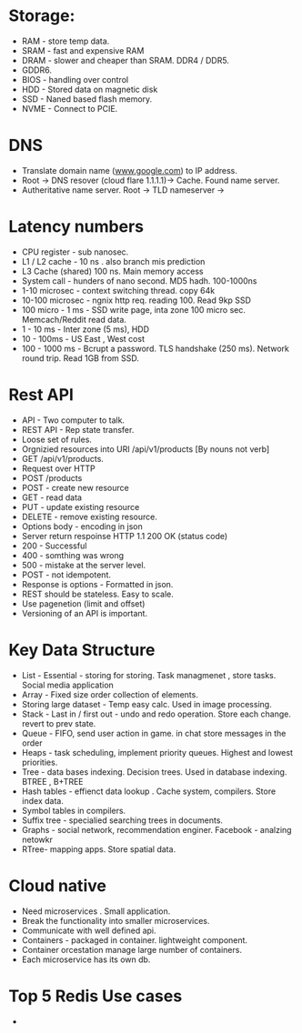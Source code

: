 # Storage:
  - RAM - store temp data.
  - SRAM - fast and expensive RAM
  - DRAM - slower and cheaper than SRAM. DDR4 / DDR5.
  - GDDR6.
  - BIOS - handling over control
  - HDD - Stored data on magnetic disk
  - SSD - Naned based flash memory. 
  - NVME - Connect to PCIE. 
# DNS
  - Translate domain name (www.google.com) to IP address.
  - Root -> DNS resover (cloud flare 1.1.1.1)-> Cache. Found name server.
  - Autheritative name server.  Root -> TLD nameserver -> 
# Latency numbers
  - CPU register - sub nanosec. 
  - L1 / L2 cache - 10 ns . also branch mis prediction
  - L3 Cache (shared) 100 ns. Main memory access 
  - System call - hunders of nano second. MD5 hadh. 100-1000ns
  - 1-10 microsec - context switching thread. copy 64k
  - 10-100 microsec - ngnix http req. reading 100. Read 9kp SSD
  - 100 micro - 1 ms - SSD write page, inta zone 100 micro sec. Memcach/Reddit read data.
  - 1 - 10 ms - Inter zone (5 ms), HDD
  - 10 - 100ms - US East , West cost
  - 100 - 1000 ms - Bcrupt a password. TLS handshake (250 ms). Network round trip. Read 1GB from SSD.
# Rest API
  - API - Two computer to talk. 
  - REST API - Rep state transfer.
  - Loose set of rules.
  - Orgnizied resources into URI /api/v1/products [By nouns not verb]
  - GET /api/v1/products.
  - Request over HTTP
  - POST /products
  - POST - create new resource
  - GET - read data
  - PUT - update existing resource
  - DELETE - remove existing resource. 
  - Options body - encoding in json
  - Server return respoinse HTTP 1.1 200 OK (status code)
  - 200 - Successful
  - 400 - somthing was wrong
  - 500 - mistake at the server level. 
  - POST - not idempotent. 
  - Response is options - Formatted in json. 
  - REST should be stateless. Easy to scale.
  - Use pagenetion (limit and offset)
  - Versioning of an API is important. 
# Key Data Structure
  -  List - Essential - storing for storing. Task managmenet , store tasks. Social media application
  -  Array - Fixed size order collection of elements.
  -  Storing large dataset - Temp easy calc. Used in image processing.
  -  Stack - Last in / first out - undo and redo operation. Store each change. revert to prev state.
  -  Queue - FIFO, send user action in game. in chat store messages in the order
  -  Heaps - task scheduling, implement priority queues. Highest and lowest priorities. 
  -  Tree - data bases indexing. Decision trees. Used in database indexing. BTREE , B+TREE
  -  Hash tables - effienct data lookup . Cache system, compilers. Store index data.
  -  Symbol tables in compilers. 
  - Suffix tree - specialied searching trees in documents. 
  - Graphs - social network, recommendation enginer. Facebook - analzing netowkr
  - RTree- mapping apps. Store spatial data. 
# Cloud native
  - Need microservices . Small application. 
  - Break the functionality into smaller microservices. 
  - Communicate with well defined api. 
  - Containers - packaged in container. lightweight component.
  - Container orcestation manage large number of containers. 
  - Each microservice has its own db.
# Top 5 Redis Use cases
  - 